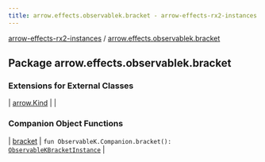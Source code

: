 ```yaml
---
title: arrow.effects.observablek.bracket - arrow-effects-rx2-instances
---
```


[arrow-effects-rx2-instances](../index.html) / [arrow.effects.observablek.bracket](./index.html)

## Package arrow.effects.observablek.bracket

### Extensions for External Classes

| [arrow.Kind](arrow.-kind/index.html) |  |

### Companion Object Functions

| [bracket](bracket.html) | `fun ObservableK.Companion.bracket(): `[`ObservableKBracketInstance`](../arrow.effects/-observable-k-bracket-instance/index.html) |

